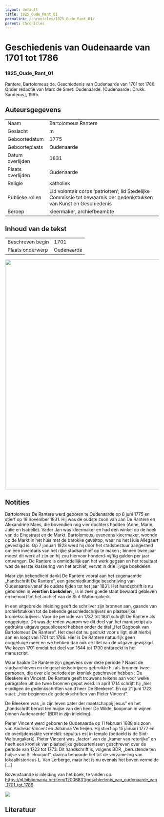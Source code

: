 ```yaml
---
layout: default
title: 1825_Oude_Rant_01
permalink: /chronicles/1825_Oude_Rant_01/
parent: Chronicles
--- 
```



# Geschiedenis van Oudenaarde van 1701 tot 1786 

### 1825_Oude_Rant_01 

Rantere, Bartolomeus de. Geschiedenis van Oudenaarde van 1701 tot 1786. Onder redactie van Marc de Smet. Oudenaarde: [Oudenaarde : Drukk. Sanderus], 1985. 

## Auteursgegevens 

| | | 
| --------------- | --------------- | 
| Naam | Bartolomeus Rantere | 
| Geslacht | m | 
| Geboortedatum | 1775 | 
| Geboorteplaats | Oudenaarde | 
| Datum overlijden | 1831 | 
| Plaats overlijden | Oudenaarde | 
| Religie | katholiek | 
| Publieke rollen | Lid volontair corps ‘patriotten’; lid Stedelijke Commissie tot bewaarnis der gedenkstukken van Kunst en Geschiedenis  | 
| Beroep | kleermaker, archiefbeambte | 

## Inhoud van de tekst 

| | | 
| --------------- | --------------- | 
| Beschreven begin | 1701 | 
| Plaats onderwerp | Oudenaarde | 

[<img src="..\..\barplots_chronicles\1825_Oude_Rant_01.jpg" width="750"/>](..\..\barplots_chronicles\1825_Oude_Rant_01.jpg) 

## Notities 

Bartolomeus De Rantere werd geboren te Oudenaarde op 8 juni 1775 en stierf op
18 november 1831. Hij was de oudste zoon van Jan De Rantere en Alexandrine
Maes, die bovendien nog vier dochters hadden (Anne, Marie, Julie en Isabelle).
Vader Jan was kleermaker en had een winkel op de hoek van de Einestraat en de
Markt. Bartolomeus, eveneens kleermaker, woonde op de Markt in het huis met de
barokke geveltop, waar nu het Huis Allegaert gevestigd is. Op 7 januari 1828
werd hij door het stadsbestuur aangesteld om een inventaris van het rijke
stadsarchief op te maken ; binnen twee jaar moest dit werk af zijn en hij zou
hiervoor honderd-vijftig gulden per jaar ontvangen. De Rantere is onmiddellijk
aan het werk gegaan en het resultaat was de eerste klassering van het archief,
vervat in drie lijvige boekdelen.  
  
Maar zijn bekendheid dankt De Rantere vooral aan het zogenaamde „handschrift
De Rantere”, een geschiedkundige beschrijving van Oudenaarde vanaf de oudste
tijden tot het jaar 1831. Het handschrift is nu gebonden in **veertien
boekdelen** , is in zeer goede staat bewaard gebleven en behoort tot het
archief van de Sint-Walburgakerk.  
  
In een uitgebreide inleiding geeft de schrijver zijn bronnen aan, gaande van
archiefstukken tot de bekende geschiedschrijvers en plaatselijke
kroniekschrijvers. Voor de periode van 1787 tot 1831 schrijft De Rantere als
ooggetuige. Dit was de reden waarom we dit deel van het manuscript als
gedrukte uitgave gepubliceerd hebben onder de titel „Het Dagboek van
Bartolomeus De Rantere”. Het deel dat nu gedrukt voor u ligt, sluit hierbij
aan en loopt van 1701 tot 1786. Hier is De Rantere natuurlijk geen ooggetuige
meer en we hebben dan ook de titel van de uitgave gewijzigd. We kozen 1701
omdat het deel van 1644 tot 1700 ontbreekt in het manuscript.  
  
Waar haalde De Rantere zijn gegevens over deze periode ? Naast de
stadsarchieven en de geschiedschrijvers gebruikte hij als bronnen twee
personen, die over die periode een kroniek geschreven hebben : De Bleekere en
Vincent. De Rantere geeft trouwens telkens aan voor welke paragrafen uit die
twee bronnen geput werd. In april 1714 schrijft hij „hier eijndigen de
gedenkschriften van d’heer De Bleekere”. En op 21 juni 1723 staat: „hier
beginnen de gedenkschriften van Pieter Vincent”.  
  
De Bleekere was „in zijn leven pater der maetschappij jesus” en het
„handschrift berust ten huijse van den heer De Wilde, koopman in wijnen binnen
Audenaerde” (BDR in zijn inleiding).  
  
Pieter Vincent werd geboren te Oudenaarde op 11 februari 1688 als zoon van
Andreas Vincent en Johanna Verheijen. Hij stierf op 15 januari 1777 en de
overlijdensakte vermeldt: sepultus est in templo (bedoeld is de Sint-
Walburgakerk). Pieter Vincent was „factor” van de „kamer van retorijke” en
heeft een kroniek van plaatselijke gebeurtenissen geschreven over de periode
van 1723 tot 1773. Dit handschrift is, volgens BDR, „berustende ten huijse van
Sr Bouquet”, daarna behoorde het tot de verzameling van lokaalhistoricus L.
Van Lerberge, maar het is nu evenals het boven vermelde [...]

Bovenstaande is inleiding van het boek, te vinden op:
<https://nl.bibliomania.be/item/12006831/geschiedenis_van_oudenaarde_van_1701_tot_1786>

![](https://nl.bibliomania.be/images/loaders/ajax_loader_32x32.gif)



## Literatuur 

